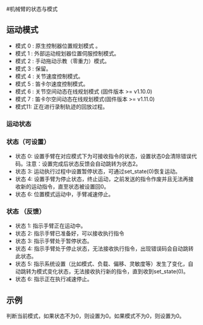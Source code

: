 #机械臂的状态与模式
## 运动模式
* 模式 0 : 原生控制器位置规划模式 。
* 模式 1 : 外部运动规划器位置伺服控制模式。
* 模式 2 : 手动拖动示教（零重力）模式。
* 模式 3 : 保留。
* 模式 4 : 关节速度控制模式。
* 模式 5 : 笛卡尔速度控制模式。
* 模式 6 : 关节空间动态在线规划模式 (固件版本 >= v1.10.0)
* 模式 7 : 笛卡尔空间动态在线规划模式(固件版本 >= v1.11.0)
* 模式11: 正在进行录制轨迹的回放过程。


### 运动状态

### 状态（可设置）
* 状态 0: 设置手臂在对应模式下为可接收指令的状态，设置状态0会清除错误代码。注意：设置完成后状态反馈会自动跳转为状态2。
* 状态 3: 运动执行过程中设置暂停状态，可通过set_state(0)恢复运动。
* 状态 4: 设置手臂为停止状态，终止运动，之前发送的指令作废并且无法再接收新的运动指令，直至状态被设置回0。
* 状态 6: 位置模式运动中，手臂减速停止。


### 状态 （反馈）

* 状态 1: 指示手臂正在运动中。
* 状态 2: 指示手臂已准备好，可以接收执行指令
* 状态 3: 指示手臂处于暂停状态。
* 状态 4: 指示手臂处于停止状态，无法接收执行指令，出现错误码会自动跳转此状态。
* 状态 5: 指示系统设置（比如模式、负载、偏移、灵敏度等）发生了变化，自动跳转为模式变化状态，无法接收执行新的指令，直到收到set_state(0)。
* 状态 6: 指示正在执行减速停止。



## 示例
判断当前模式，如果状态不为0，则设置为0。如果模式不为0，则设置为0。





